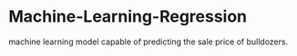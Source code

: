 # Machine-Learning-Regression
 machine learning model capable of predicting the sale price of bulldozers.
